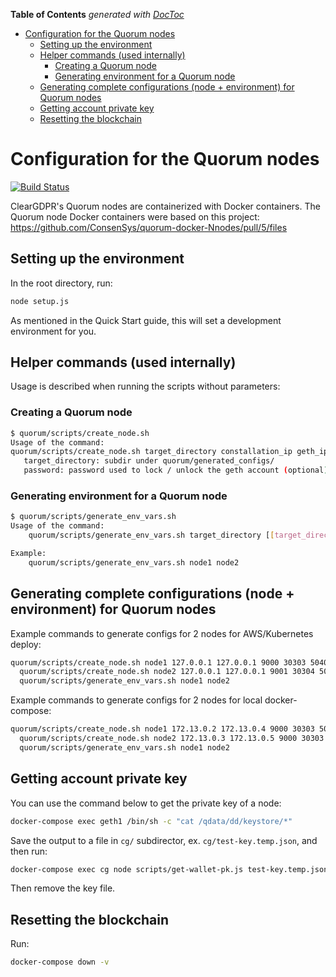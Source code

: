 <!-- START doctoc generated TOC please keep comment here to allow auto update -->
<!-- DON'T EDIT THIS SECTION, INSTEAD RE-RUN doctoc TO UPDATE -->
**Table of Contents**  *generated with [DocToc](https://github.com/thlorenz/doctoc)*

- [Configuration for the Quorum nodes](#configuration-for-the-quorum-nodes)
  - [Setting up the environment](#setting-up-the-environment)
  - [Helper commands (used internally)](#helper-commands-used-internally)
    - [Creating a Quorum node](#creating-a-quorum-node)
    - [Generating environment for a Quorum node](#generating-environment-for-a-quorum-node)
  - [Generating complete configurations (node + environment) for Quorum nodes](#generating-complete-configurations-node--environment-for-quorum-nodes)
  - [Getting account private key](#getting-account-private-key)
  - [Resetting the blockchain](#resetting-the-blockchain)

<!-- END doctoc generated TOC please keep comment here to allow auto update -->

# Configuration for the Quorum nodes

[![Build Status](https://travis-ci.org/ClearGDPR/ClearGDPR.svg?branch=master)](https://travis-ci.org/ClearGDPR/ClearGDPR)

ClearGDPR's Quorum nodes are containerized with Docker containers. 
The Quorum node Docker containers were based on this project:
https://github.com/ConsenSys/quorum-docker-Nnodes/pull/5/files

## Setting up the environment

In the root directory, run:

```bash
node setup.js
```
As mentioned in the Quick Start guide, this will set a development environment for you.

## Helper commands (used internally)

Usage is described when running the scripts without parameters:

### Creating a Quorum node
```bash
$ quorum/scripts/create_node.sh
Usage of the command:
quorum/scripts/create_node.sh target_directory constallation_ip geth_ip constellation_port eth_port raft_port rpc_port websocket_port [password]
   target_directory: subdir under quorum/generated_configs/
   password: password used to lock / unlock the geth account (optional)
```

### Generating environment for a Quorum node
```bash
$ quorum/scripts/generate_env_vars.sh
Usage of the command:
    quorum/scripts/generate_env_vars.sh target_directory [[target_directory2] ...]

Example:
    quorum/scripts/generate_env_vars.sh node1 node2
```

## Generating complete configurations (node + environment) for Quorum nodes

Example commands to generate configs for 2 nodes for AWS/Kubernetes deploy:

```bash
quorum/scripts/create_node.sh node1 127.0.0.1 127.0.0.1 9000 30303 50400 8545 8546 p@sw0rd1 && \
  quorum/scripts/create_node.sh node2 127.0.0.1 127.0.0.1 9001 30304 50401 8547 8548 p@sw0rd1 && \
  quorum/scripts/generate_env_vars.sh node1 node2
```

Example commands to generate configs for 2 nodes for local docker-compose:

```bash
quorum/scripts/create_node.sh node1 172.13.0.2 172.13.0.4 9000 30303 50400 8545 8546 p@sw0rd1 && \
  quorum/scripts/create_node.sh node2 172.13.0.3 172.13.0.5 9000 30303 50400 8545 8546 p@sw0rd1 && \
  quorum/scripts/generate_env_vars.sh node1 node2
```

## Getting account private key

You can use the command below to get the private key of a node:

```bash
docker-compose exec geth1 /bin/sh -c "cat /qdata/dd/keystore/*"
```

Save the output to a file in `cg/` subdirector, ex. `cg/test-key.temp.json`, and then run:

```bash
docker-compose exec cg node scripts/get-wallet-pk.js test-key.temp.json [PASSWORD FROM .env - default is empty]
```

Then remove the key file.

## Resetting the blockchain

Run:

```bash
docker-compose down -v
```
